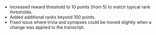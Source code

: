 * Increased reward threshold to 10 points (from 5) to match typical rank thresholds.
* Added additional ranks beyond 100 points.
* Fixed issue where trivia and synopses could be moved slightly when a change was applied to the transcript.
